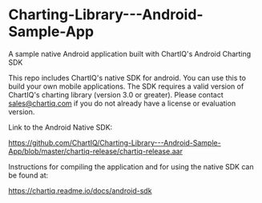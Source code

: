 # Charting-Library---Android-Sample-App
A sample native Android application built with ChartIQ's Android Charting SDK

This repo includes ChartIQ's native SDK for android. You can use this to build your own mobile applications. The SDK requires a valid version of ChartIQ's charting library (version 3.0 or greater). Please contact sales@chartiq.com if you do not already have a license or evaluation version.

Link to the Android Native SDK:

https://github.com/ChartIQ/Charting-Library---Android-Sample-App/blob/master/chartiq-release/chartiq-release.aar

Instructions for compiling the application and for using the native SDK can be found at:

https://chartiq.readme.io/docs/android-sdk
